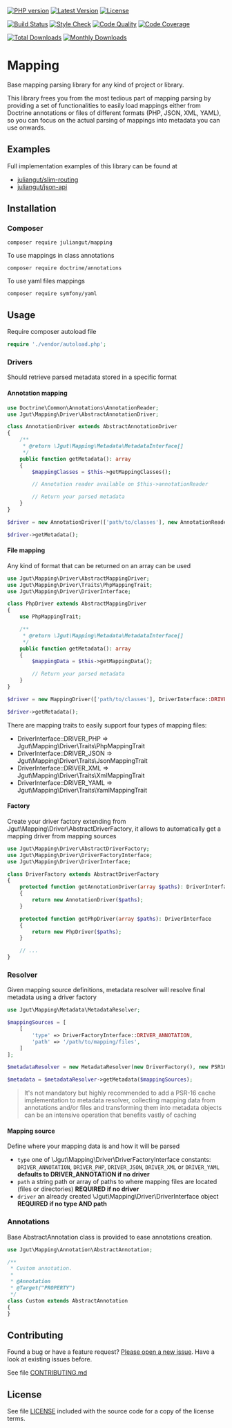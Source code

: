 [![PHP version](https://img.shields.io/badge/PHP-%3E%3D7-8892BF.svg?style=flat-square)](http://php.net)
[![Latest Version](https://img.shields.io/packagist/v/juliangut/mapping.svg?style=flat-square)](https://packagist.org/packages/juliangut/mapping)
[![License](https://img.shields.io/github/license/juliangut/mapping.svg?style=flat-square)](https://github.com/juliangut/mapping/blob/master/LICENSE)

[![Build Status](https://img.shields.io/travis/juliangut/mapping.svg?style=flat-square)](https://travis-ci.org/juliangut/mapping)
[![Style Check](https://styleci.io/repos/107862050/shield)](https://styleci.io/repos/107862050)
[![Code Quality](https://img.shields.io/scrutinizer/g/juliangut/mapping.svg?style=flat-square)](https://scrutinizer-ci.com/g/juliangut/mapping)
[![Code Coverage](https://img.shields.io/coveralls/juliangut/mapping.svg?style=flat-square)](https://coveralls.io/github/juliangut/mapping)

[![Total Downloads](https://img.shields.io/packagist/dt/juliangut/mapping.svg?style=flat-square)](https://packagist.org/packages/juliangut/mapping/stats)
[![Monthly Downloads](https://img.shields.io/packagist/dm/juliangut/mapping.svg?style=flat-square)](https://packagist.org/packages/juliangut/mapping/stats)

# Mapping

Base mapping parsing library for any kind of project or library.

This library frees you from the most tedious part of mapping parsing by providing a set of functionalities to easily load mappings either from Doctrine annotations or files of different formats (PHP, JSON, XML, YAML), so you can focus on the actual parsing of mappings into metadata you can use onwards.

## Examples

Full implementation examples of this library can be found at

* [juliangut/slim-routing](https://github.com/juliangut/slim-routing)
* [juliangut/json-api](https://github.com/juliangut/json-api)

## Installation

### Composer

```
composer require juliangut/mapping
```

To use mappings in class annotations

```
composer require doctrine/annotations
```

To use yaml files mappings

```
composer require symfony/yaml
```

## Usage

Require composer autoload file

```php
require './vendor/autoload.php';
```

### Drivers

Should retrieve parsed metadata stored in a specific format 

#### Annotation mapping

```php
use Doctrine\Common\Annotations\AnnotationReader;
use Jgut\Mapping\Driver\AbstractAnnotationDriver;

class AnnotationDriver extends AbstractAnnotationDriver
{
    /**
     * @return \Jgut\Mapping\Metadata\MetadataInterface[]
     */
    public function getMetadata(): array
    {
        $mappingClasses = $this->getMappingClasses();

        // Annotation reader available on $this->annotationReader

        // Return your parsed metadata
    }
}

$driver = new AnnotationDriver(['path/to/classes'], new AnnotationReader());

$driver->getMetadata();
```

#### File mapping

Any kind of format that can be returned on an array can be used

```php
use Jgut\Mapping\Driver\AbstractMappingDriver;
use Jgut\Mapping\Driver\Traits\PhpMappingTrait;
use Jgut\Mapping\Driver\DriverInterface;

class PhpDriver extends AbstractMappingDriver
{
    use PhpMappingTrait;

    /**
     * @return \Jgut\Mapping\Metadata\MetadataInterface[]
     */
    public function getMetadata(): array
    {
        $mappingData = $this->getMappingData();

        // Return your parsed metadata
    }
}

$driver = new MappingDriver(['path/to/classes'], DriverInterface::DRIVER_PHP);

$driver->getMetadata();
```

There are mapping traits to easily support four types of mapping files:

* DriverInterface::DRIVER_PHP => Jgut\Mapping\Driver\Traits\PhpMappingTrait
* DriverInterface::DRIVER_JSON => Jgut\Mapping\Driver\Traits\JsonMappingTrait
* DriverInterface::DRIVER_XML => Jgut\Mapping\Driver\Traits\XmlMappingTrait
* DriverInterface::DRIVER_YAML => Jgut\Mapping\Driver\Traits\YamlMappingTrait

#### Factory

Create your driver factory extending from Jgut\Mapping\Driver\AbstractDriverFactory, it allows to automatically get a mapping driver from mapping sources

```php
use Jgut\Mapping\Driver\AbstractDriverFactory;
use Jgut\Mapping\Driver\DriverFactoryInterface;
use Jgut\Mapping\Driver\DriverInterface;

class DriverFactory extends AbstractDriverFactory
{
    protected function getAnnotationDriver(array $paths): DriverInterface
    {
        return new AnnotationDriver($paths);
    }

    protected function getPhpDriver(array $paths): DriverInterface
    {
        return new PhpDriver($paths);
    }

    // ...
}
```

### Resolver

Given mapping source definitions, metadata resolver will resolve final metadata using a driver factory

```php
use Jgut\Mapping\Metadata\MetadataResolver;

$mappingSources = [
    [
        'type' => DriverFactoryInterface::DRIVER_ANNOTATION,
        'path' => '/path/to/mapping/files',
    ]
];

$metadataResolver = new MetadataResolver(new DriverFactory(), new PSR16Cache());

$metadata = $metadataResolver->getMetadata($mappingSources);
```

> It's not mandatory but highly recommended to add a PSR-16 cache implementation to metadata resolver, collecting mapping data from annotations and/or files and transforming them into metadata objects can be an intensive operation that benefits vastly of caching

#### Mapping source

Define where your mapping data is and how it will be parsed

* `type` one of \Jgut\Mapping\Driver\DriverFactoryInterface constants: `DRIVER_ANNOTATION`, `DRIVER_PHP`, `DRIVER_JSON`, `DRIVER_XML` or `DRIVER_YAML` **defaults to DRIVER_ANNOTATION if no driver**
* `path` a string path or array of paths to where mapping files are located (files or directories) **REQUIRED if no driver**
* `driver` an already created \Jgut\Mapping\Driver\DriverInterface object **REQUIRED if no type AND path**

### Annotations

Base AbstractAnnotation class is provided to ease annotations creation.

```php
use Jgut\Mapping\Annotation\AbstractAnnotation;

/**
 * Custom annotation.
 *
 * @Annotation
 * @Target("PROPERTY")
 */
class Custom extends AbstractAnnotation
{
}
```

## Contributing

Found a bug or have a feature request? [Please open a new issue](https://github.com/juliangut/mapping/issues). Have a look at existing issues before.

See file [CONTRIBUTING.md](https://github.com/juliangut/mapping/blob/master/CONTRIBUTING.md)

## License

See file [LICENSE](https://github.com/juliangut/mapping/blob/master/LICENSE) included with the source code for a copy of the license terms.
